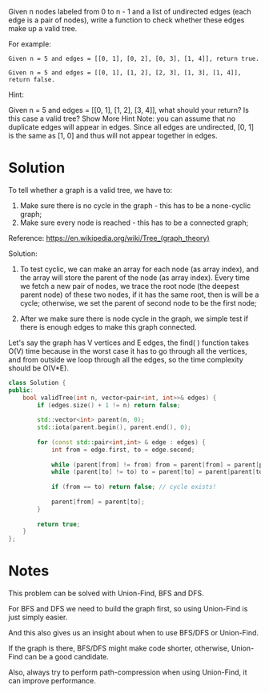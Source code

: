 Given n nodes labeled from 0 to n - 1 and a list of undirected edges (each edge is a pair of nodes), write a function to check whether these edges make up a valid tree.

For example:

```
Given n = 5 and edges = [[0, 1], [0, 2], [0, 3], [1, 4]], return true.

Given n = 5 and edges = [[0, 1], [1, 2], [2, 3], [1, 3], [1, 4]], return false.
```

Hint:

Given n = 5 and edges = [[0, 1], [1, 2], [3, 4]], what should your return? Is this case a valid tree? Show More Hint 
Note: you can assume that no duplicate edges will appear in edges. Since all edges are undirected, [0, 1] is the same as [1, 0] and thus will not appear together in edges.


# Solution

To tell whether a graph is a valid tree, we have to:

1. Make sure there is no cycle in the graph - this has to be a none-cyclic graph;
2. Make sure every node is reached - this has to be a connected graph;

Reference: https://en.wikipedia.org/wiki/Tree_(graph_theory)

Solution:

1. To test cyclic, we can make an array for each node (as array index), and the array will store the parent of the node (as array index). Every time we fetch a new pair of nodes, we trace the root node (the deepest parent node) of these two nodes, if it has the same root, then is will be a cycle; otherwise, we set the parent of second node to be the first node;

2. After we make sure there is node cycle in the graph, we simple test if there is enough edges to make this graph connected.

Let's say the graph has V vertices and E edges, the find( ) function takes O(V) time because in the worst case it has to go through all the vertices, and from outside we loop through all the edges, so the time complexity should be O(V*E).

```cpp
class Solution {
public:
    bool validTree(int n, vector<pair<int, int>>& edges) {
        if (edges.size() + 1 != n) return false;
        
        std::vector<int> parent(n, 0);
        std::iota(parent.begin(), parent.end(), 0);
        
        for (const std::pair<int,int> & edge : edges) {
            int from = edge.first, to = edge.second;
            
            while (parent[from] != from) from = parent[from] = parent[parent[from]]; // path compression
            while (parent[to] != to) to = parent[to] = parent[parent[to]]; // path compression
            
            if (from == to) return false; // cycle exists!
            
            parent[from] = parent[to];
        }
        
        return true;
    }
};
```

# Notes

This problem can be solved with Union-Find, BFS and DFS.

For BFS and DFS we need to build the graph first, so using Union-Find is just simply easier.

And this also gives us an insight about when to use BFS/DFS or Union-Find.

If the graph is there, BFS/DFS might make code shorter, otherwise, Union-Find can be a good candidate.

Also, always try to perform path-compression when using Union-Find, it can improve performance.
